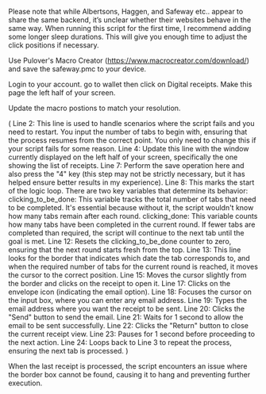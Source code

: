 Please note that while Albertsons, Haggen, and Safeway etc.. appear to share the same backend, it’s unclear whether their websites behave in the same way. 
When running this script for the first time, I recommend adding some longer sleep durations. 
This will give you enough time to adjust the click positions if necessary.

Use Pulover's Macro Creator (https://www.macrocreator.com/download/) and save the safeway.pmc to your device.

Login to your account.
go to wallet then click on Digital receipts.
Make this page the left half of your screen.

Update the macro postions to match your resolution.

(
Line 2: This line is used to handle scenarios where the script fails and you need to restart. You input the number of tabs to begin with, ensuring that the process resumes from the correct point.
  You only need to change this if your script fails for some reason.
Line 4: Update this line with the window currently displayed on the left half of your screen, specifically the one showing the list of receipts.
Line 7: Perform the save operation here and also press the "4" key (this step may not be strictly necessary, but it has helped ensure better results in my experience).
Line 8: This marks the start of the logic loop. There are two key variables that determine its behavior:
  clicking_to_be_done: This variable tracks the total number of tabs that need to be completed. It's essential because without it, the script wouldn't know how many tabs remain after each round.
  clicking_done: This variable counts how many tabs have been completed in the current round. If fewer tabs are completed than required, the script will continue to the next tab until the goal is met.
Line 12: Resets the clicking_to_be_done counter to zero, ensuring that the next round starts fresh from the top.
Line 13: This line looks for the border that indicates which date the tab corresponds to, and when the required number of tabs for the current round is reached, it moves the cursor to the correct position.
Line 15: Moves the cursor slightly from the border and clicks on the receipt to open it.
Line 17: Clicks on the envelope icon (indicating the email option).
Line 18: Focuses the cursor on the input box, where you can enter any email address.
Line 19: Types the email address where you want the receipt to be sent.
Line 20: Clicks the "Send" button to send the email.
Line 21: Waits for 1 second to allow the email to be sent successfully.
Line 22: Clicks the "Return" button to close the current receipt view.
Line 23: Pauses for 1 second before proceeding to the next action.
Line 24: Loops back to Line 3 to repeat the process, ensuring the next tab is processed.
)

When the last receipt is processed, the script encounters an issue where the border box cannot be found, causing it to hang and preventing further execution.
